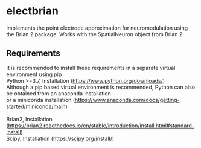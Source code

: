 # electbrian

Implements the point electrode approximation for neuromodulation using the Brian 2 package. Works with the SpatialNeuron
object from Brian 2.

## Requirements

It is recommended to install these requirements in a separate virtual environment using pip <br>
Python >=3.7, Installation (https://www.python.org/downloads/) <br>
Although a pip based virtual environment is recommended, Python can also be obtained from an anaconda installation <br>
or a miniconda installation (https://www.anaconda.com/docs/getting-started/miniconda/main) <br>
<br>
Brian2, Installation (https://brian2.readthedocs.io/en/stable/introduction/install.html#standard-install) <br>
Scipy, Installation (https://scipy.org/install/) <br>
